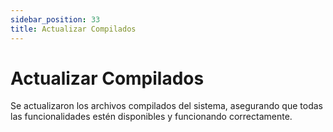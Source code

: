 ```yaml
---
sidebar_position: 33
title: Actualizar Compilados
---
```


# Actualizar Compilados

Se actualizaron los archivos compilados del sistema, asegurando que todas las funcionalidades estén disponibles y funcionando correctamente.
